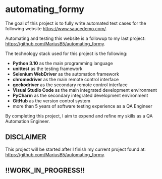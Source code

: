 # automating_formy

The goal of this project is to fully write automated test cases for the following website <https://www.saucedemo.com/>.

Automating and testing this website is a followup to my last project: <https://github.com/MariusB5/automating_formy>.

The technology stack used for this project is the following:

- **Python 3.10** as the main programming language
- **unittest** as the testing framework
- **Selenium WebDriver** as the automation framework
- **chromedriver** as the main remote control interface
- **geckodriver** as the secondary remote control interface
- **Visual Studio Code** as the main integrated development environment
- **PyCharm** as the secondary integrated development environment
- **GitHub** as the version control system
- more than 5 years of software testing experience as a QA Engineer

By completing this project, I aim to expend and refine my skills as a QA Automation Engineer.

## DISCLAIMER

This project will be started after I finish my current project found at: <https://github.com/MariusB5/automating_formy>.

## **!!WORK_IN_PROGRESS!!**
